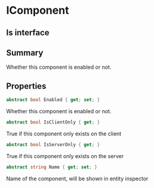 # IComponent

## Is interface

## Summary

Whether this component is enabled or not.
## Properties

```c#
abstract bool Enabled { get; set; } 
```
Whether this component is enabled or not.
```c#
abstract bool IsClientOnly { get; } 
```
True if this component only exists on the client
```c#
abstract bool IsServerOnly { get; } 
```
True if this component only exists on the server
```c#
abstract string Name { get; set; } 
```
Name of the component, will be shown in entity inspector
